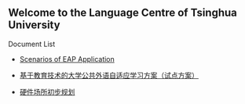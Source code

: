 ## Welcome to the Language Centre of Tsinghua University

Document List

+ [Scenarios of EAP Application](docs/eap)

+ [基于教育技术的大学公共外语自适应学习方案（试点方案）](docs/adaptive_learning)

+ [硬件场所初步规划](docs/facilities)
